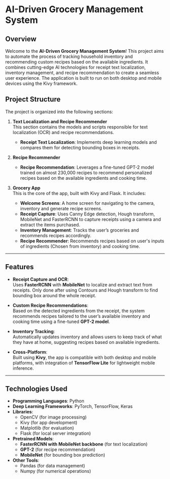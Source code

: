 # AI-Driven Grocery Management System

## Overview

Welcome to the **AI-Driven Grocery Management System**! This project aims to automate the process of tracking household inventory and recommending custom recipes based on the available ingredients. It combines cutting-edge AI technologies for receipt text localization, inventory management, and recipe recommendation to create a seamless user experience. The application is built to run on both desktop and mobile devices using the Kivy framework.

## Project Structure

The project is organized into the following sections:

1. **Text Localization and Recipe Recommender**  
   This section contains the models and scripts responsible for text localization (OCR) and recipe recommendations.  
   - **Receipt Text Localization**: Implements deep learning models and compares them for detecting bounding boxes in receipts.

2. **Recipe Recommender**
   - **Recipe Recommendation**: Leverages a fine-tuned GPT-2 model trained on almost 230,000 recipes to recommend personalized recipes based on the available ingredients and cooking time.

2. **Grocery App**  
   This is the core of the app, built with Kivy and Flask. It includes:
   - **Welcome Screens**: A home screen for navigating to the camera, inventory and generate recipe screens.
   - **Receipt Capture**: Uses Canny Edge detection, Hough transform, MobileNet and FasterRCNN to capture receipts using a camera and extract the items purchased.
   - **Inventory Management**: Tracks the user’s groceries and recommends recipes accordingly.
   - **Recipe Recommender**: Recommends recipes based on user's inputs of ingredients (Chosen from inventory) and cooking time.

---

## Features

- **Receipt Capture and OCR**:  
  Uses **FasterRCNN** with **MobileNet** to localize and extract text from receipts. Only done after using Contours and Hough transform to find bounding box around the whole receipt.
  
- **Custom Recipe Recommendations**:  
  Based on the detected ingredients from the receipt, the system recommends recipes tailored to the user’s available inventory and cooking time using a fine-tuned **GPT-2 model**.

- **Inventory Tracking**:  
  Automatically updates inventory and allows users to keep track of what they have at home, suggesting recipes based on available ingredients.

- **Cross-Platform**:  
  Built using **Kivy**, the app is compatible with both desktop and mobile platforms, with integration of **TensorFlow Lite** for lightweight mobile inference.

---

## Technologies Used

- **Programming Languages**: Python
- **Deep Learning Frameworks**: PyTorch, TensorFlow, Keras
- **Libraries**:
  - OpenCV (for image processing)
  - Kivy (for app development)
  - Matplotlib (for evaluation)
  - Flask (for local server integration)
- **Pretrained Models**:
  - **FasterRCNN with MobileNet backbone** (for text localization)
  - **GPT-2** (for recipe recommendation)
  - **MobileNet** (for bounding box prediction)
- **Other Tools**:
  - Pandas (for data management)
  - Numpy (for numerical operations)
